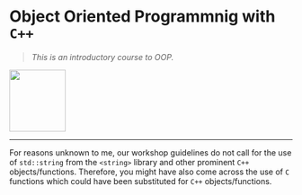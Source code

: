 # Object Oriented Programmnig with `C++`
> *This is an introductory course to OOP.*
<img src = "https://upload.wikimedia.org/wikipedia/commons/thumb/1/18/ISO_C%2B%2B_Logo.svg/1200px-ISO_C%2B%2B_Logo.svg.png" alt = " " width = "100" height = "110">

---------------------------------------------------------------------------------

For reasons unknown to me, our workshop guidelines do not call for the use of `std::string` from the `<string>` library and other prominent `C++` objects/functions. Therefore, you might have also come across the use of `C` functions which could have been substituted for `C++` objects/functions. 
